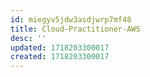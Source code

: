 ```yaml
---
id: miegyv5jdw3asdjwrp7mf48
title: Cloud-Practitioner-AWS
desc: ''
updated: 1718203300017
created: 1718203300017
---
```

